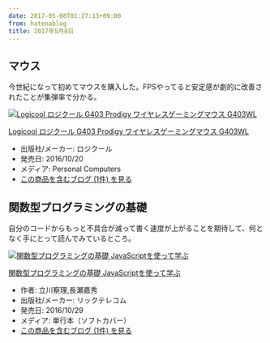 ```yaml
---
date: 2017-05-08T01:27:13+09:00
from: hatenablog
title: 2017年5月8日
---
```


<h2>マウス</h2>

<p>今世紀になって初めてマウスを購入した。FPSやってると安定感が劇的に改善されたことが集弾率で分かる。</p>

<p></p><div class="hatena-asin-detail">
<a href="http://www.amazon.co.jp/exec/obidos/ASIN/B01LXIUB7G/r7kamura-22/"><img src="https://images-fe.ssl-images-amazon.com/images/I/41p%2BkOEophL._SL160_.jpg" class="hatena-asin-detail-image" alt="Logicool ロジクール G403 Prodigy ワイヤレスゲーミングマウス G403WL" title="Logicool ロジクール G403 Prodigy ワイヤレスゲーミングマウス G403WL"></a><div class="hatena-asin-detail-info">
<p class="hatena-asin-detail-title"><a href="http://www.amazon.co.jp/exec/obidos/ASIN/B01LXIUB7G/r7kamura-22/">Logicool ロジクール G403 Prodigy ワイヤレスゲーミングマウス G403WL</a></p>
<ul>
<li>
<span class="hatena-asin-detail-label">出版社/メーカー:</span> ロジクール</li>
<li>
<span class="hatena-asin-detail-label">発売日:</span> 2016/10/20</li>
<li>
<span class="hatena-asin-detail-label">メディア:</span> Personal Computers</li>
<li><a href="http://d.hatena.ne.jp/asin/B01LXIUB7G/r7kamura-22" target="_blank">この商品を含むブログ (1件) を見る</a></li>
</ul>
</div>
<div class="hatena-asin-detail-foot"></div>
</div>

<h2>関数型プログラミングの基礎</h2>

<p>自分のコードからもっと不具合が減って書く速度が上がることを期待して、何となく手にとって読んでみているところ。</p>

<p></p><div class="hatena-asin-detail">
<a href="http://www.amazon.co.jp/exec/obidos/ASIN/4865940596/r7kamura-22/"><img src="https://images-fe.ssl-images-amazon.com/images/I/51xrFvraO5L._SL160_.jpg" class="hatena-asin-detail-image" alt="関数型プログラミングの基礎 JavaScriptを使って学ぶ" title="関数型プログラミングの基礎 JavaScriptを使って学ぶ"></a><div class="hatena-asin-detail-info">
<p class="hatena-asin-detail-title"><a href="http://www.amazon.co.jp/exec/obidos/ASIN/4865940596/r7kamura-22/">関数型プログラミングの基礎 JavaScriptを使って学ぶ</a></p>
<ul>
<li>
<span class="hatena-asin-detail-label">作者:</span> 立川察理,長瀬嘉秀</li>
<li>
<span class="hatena-asin-detail-label">出版社/メーカー:</span> リックテレコム</li>
<li>
<span class="hatena-asin-detail-label">発売日:</span> 2016/10/29</li>
<li>
<span class="hatena-asin-detail-label">メディア:</span> 単行本（ソフトカバー）</li>
<li><a href="http://d.hatena.ne.jp/asin/4865940596/r7kamura-22" target="_blank">この商品を含むブログ (1件) を見る</a></li>
</ul>
</div>
<div class="hatena-asin-detail-foot"></div>
</div>

